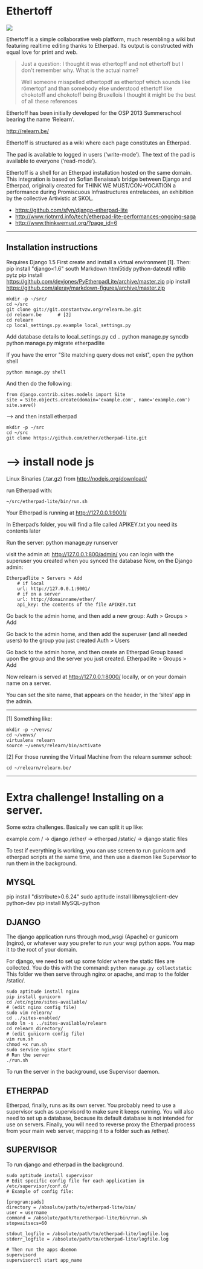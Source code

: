 Ethertoff
=========

![](http://osp.kitchen/api/osp.tools.ethertoff/raw/iceberg/ethertoff-write-read-print.gif)

Ethertoff is a simple collaborative web platform, much resembling a wiki but featuring
realtime editing thanks to Etherpad. Its output is constructed with equal love for print
and web.

> Just a question: I thought it was ethertopff and not ethertoff but I don't
> remember why. What is the actual name?
>
> Well someone misspelled ethertopdf as ethertopf which sounds like römertopf
> and than somebody else understood ethertoff like chokotoff and chokotoff
> being Bruxellois I thought it might be the best of all these references


Ethertoff has been initially developed for the OSP 2013 Summerschool bearing the name ‘Relearn’.

<http://relearn.be/>

Ethertoff is structured as a wiki where each page constitutes an Etherpad.

The pad is available to logged in users (‘write-mode’).
The text of the pad is available to everyone (‘read-mode’).

Ethertoff is a shell for an Etherpad installation hosted on the same domain.
This integration is based on Sofian Benaissa’s bridge between Django and Etherpad,
originally created for THINK WE MUST/CON-VOCATION a performance during Promiscuous
Infrastructures entrelacées, an exhibition by the collective Artivistic at SKOL.

-  <https://github.com/sfyn/django-etherpad-lite>
-  <http://www.riotnrrd.info/tech/etherpad-lite-performances-ongoing-saga>
-  <http://www.thinkwemust.org/?page_id=6>

- - -

## Installation instructions

Requires Django 1.5
First create and install a virtual environment [1]. Then:
    pip install "django<1.6" south Markdown html5tidy python-dateutil rdflib pytz
    pip install https://github.com/devjones/PyEtherpadLite/archive/master.zip
    pip install https://github.com/aleray/markdown-figures/archive/master.zip

    mkdir -p ~/src/
    cd ~/src
    git clone git://git.constantvzw.org/relearn.be.git
    cd relearn.be      # [2]
    cd relearn
    cp local_settings.py.example local_settings.py
Add database details to local_settings.py
    cd ..
    python manage.py syncdb
    python manage.py migrate etherpadlite

If you have the error "Site matching query does not exist", 
open the python shell

    python manage.py shell

And then do the following:

    from django.contrib.sites.models import Site
    site = Site.objects.create(domain='example.com', name='example.com')
    site.save()
    
--> and then install etherpad
    
    mkdir -p ~/src
    cd ~/src
    git clone https://github.com/ether/etherpad-lite.git
    
# --> install node js
Linux Binaries (.tar.gz) from http://nodejs.org/download/

run Etherpad with:
    
    ~/src/etherpad-lite/bin/run.sh
    
Your Etherpad is running at http://127.0.0.1:9001/
    
In Etherpad’s folder, you will find a file called APIKEY.txt
you need its contents later 
    
Run the server:
    python manage.py runserver

visit the admin at: http://127.0.0.1:800/admin/
you can login with the superuser you created when you synced the database
Now, on the Django admin:

    Etherpadlite > Servers > Add
        # if local
        url: http://127.0.0.1:9001/
        # if on a server
        url: http://domainname/ether/
        api_key: the contents of the file APIKEY.txt

Go back to the admin home, and then add a new group:
    Auth > Groups > Add
    
Go back to the admin home, and then add the superuser (and all needed users)
to the group you just created
    Auth > Users

Go back to the admin home, and then create an Etherpad Group based upon the group and the server you just created.
    Etherpadlite > Groups > Add
    
Now relearn is served at http://127.0.0.1:8000/ locally, or on your domain
name on a server.

You can set the site name, that appears on the header, in the ‘sites’ app in the admin.

- - -

[1] Something like:

    mkdir -p ~/venvs/
    cd ~/venvs/
    virtualenv relearn
    source ~/venvs/relearn/bin/activate

[2] For those running the Virtual Machine from the relearn summer school:

    cd ~/relearn/relearn.be/

- - -

# Extra challenge! Installing on a server.

Some extra challenges. Basically we can split it up like:

example.com /        -> django
            /ether/  -> etherpad
            /static/ -> django static files

To test if everything is working, you can use screen to run gunicorn and
etherpad scripts at the same time, and then use a daemon like Supervisor to run them in the
background.

## MYSQL

pip install "distribute>0.6.24"
sudo aptitude install libmysqlclient-dev python-dev
pip install MySQL-python


## DJANGO
The django application runs through mod_wsgi (Apache) or gunicorn
(nginx), or whatever way you prefer to run your wsgi python apps.
You map it to the root of your domain.

For django, we need to set up some folder where the static files
are collected. You do this with the command: `python manage.py collectstatic`
This folder we then serve through nginx or apache, and map to the
folder /static/.

    sudo aptitude install nginx
    pip install gunicorn
    cd /etc/nginx/sites-available/
    # (edit nginx config file)
    sudo vim relearn/
    cd ../sites-enabled/
    sudo ln -s ../sites-available/relearn
    cd relearn_directory/
    # (edit gunicorn config file)
    vim run.sh 
    chmod +x run.sh
    sudo service nginx start
    # Run the server
    ./run.sh

To run the server in the background, use Supervisor daemon.

## ETHERPAD
Etherpad, finally, runs as its own server. You probably need to use
a supervisor such as supervisord to make sure it keeps running.
You will also need to set up a database, because its default database
is not intended for use on servers. Finally, you will need to reverse
proxy the Etherpad process from your main web server, mapping it to
a folder such as /ether/.

## SUPERVISOR
To run django and etherpad in the background.

    sudo aptitude install supervisor
    # Edit specific config file for each application in /etc/supervisor/conf.d/
    # Example of config file:

    [program:pads]
    directory = /absolute/path/to/etherpad-lite/bin/
    user = username
    command = /absolute/path/to/etherpad-lite/bin/run.sh
    stopwaitsecs=60

    stdout_logfile = /absolute/path/to/etherpad-lite/logfile.log
    stderr_logfile = /absolute/path/to/etherpad-lite/logfile.log

    # Then run the apps daemon
    supervisord
    supervisorctl start app_name
